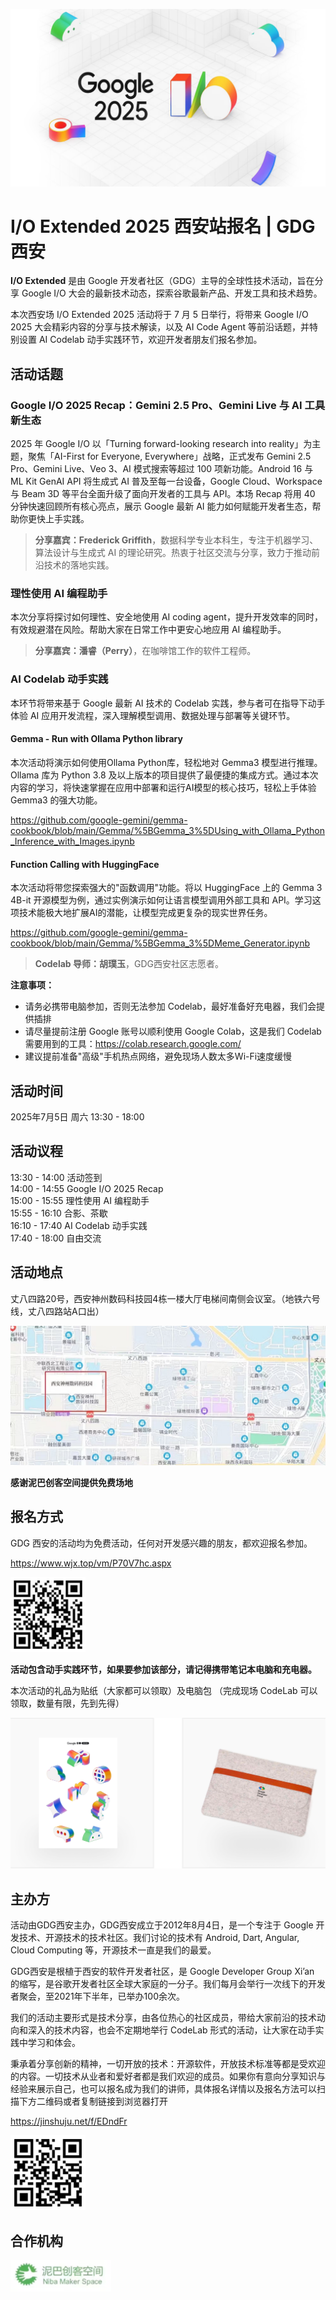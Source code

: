 ![I/O Extended 2025 西安站 Banner](../assets/promos/2025_IO_Extended_Banner.png)

# I/O Extended 2025 西安站报名 | GDG 西安

**I/O Extended** 是由 Google 开发者社区（GDG）主导的全球性技术活动，旨在分享 Google I/O 大会的最新技术动态，探索谷歌最新产品、开发工具和技术趋势。

本次西安场 I/O Extended 2025 活动将于 7 月 5 日举行，将带来 Google I/O 2025 大会精彩内容的分享与技术解读，以及 AI Code Agent 等前沿话题，并特别设置 AI Codelab 动手实践环节，欢迎开发者朋友们报名参加。

## 活动话题

### Google I/O 2025 Recap：Gemini 2.5 Pro、Gemini Live 与 AI 工具新生态

2025 年 Google I/O 以「Turning forward-looking research into reality」为主题，聚焦「AI-First for Everyone, Everywhere」战略，正式发布 Gemini 2.5 Pro、Gemini Live、Veo 3、AI 模式搜索等超过 100 项新功能。Android 16 与 ML Kit GenAI API 将生成式 AI 普及至每一台设备，Google Cloud、Workspace 与 Beam 3D 等平台全面升级了面向开发者的工具与 API。本场 Recap 将用 40 分钟快速回顾所有核心亮点，展示 Google 最新 AI 能力如何赋能开发者生态，帮助你更快上手实践。

> **分享嘉宾：Frederick Griffith**，数据科学专业本科生，专注于机器学习、算法设计与生成式 AI 的理论研究。热衷于社区交流与分享，致力于推动前沿技术的落地实践。

### 理性使用 AI 编程助手

本次分享将探讨如何理性、安全地使用 AI coding agent，提升开发效率的同时，有效规避潜在风险。帮助大家在日常工作中更安心地应用 AI 编程助手。

> **分享嘉宾：潘睿（Perry）**，在咖啡馆工作的软件工程师。

### AI Codelab 动手实践

本环节将带来基于 Google 最新 AI 技术的 Codelab 实践，参与者可在指导下动手体验 AI 应用开发流程，深入理解模型调用、数据处理与部署等关键环节。

#### Gemma - Run with Ollama Python library

本次活动将演示如何使用Ollama Python库，轻松地对 Gemma3 模型进行推理。Ollama 库为 Python 3.8 及以上版本的项目提供了最便捷的集成方式。通过本次内容的学习，将快速掌握在应用中部署和运行AI模型的核心技巧，轻松上手体验 Gemma3 的强大功能。

https://github.com/google-gemini/gemma-cookbook/blob/main/Gemma/%5BGemma_3%5DUsing_with_Ollama_Python_Inference_with_Images.ipynb

#### Function Calling with HuggingFace

本次活动将带您探索强大的"函数调用"功能。将以 HuggingFace 上的 Gemma 3 4B-it 开源模型为例，通过实例演示如何让语言模型调用外部工具和 API。学习这项技术能极大地扩展AI的潜能，让模型完成更复杂的现实世界任务。

https://github.com/google-gemini/gemma-cookbook/blob/main/Gemma/%5BGemma_3%5DMeme_Generator.ipynb

> **Codelab 导师：胡璞玉**，GDG西安社区志愿者。

**注意事项：**

- 请务必携带电脑参加，否则无法参加 Codelab，最好准备好充电器，我们会提供插排
- 请尽量提前注册 Google 账号以顺利使用 Google Colab，这是我们 Codelab 需要用到的工具：<https://colab.research.google.com/>
- 建议提前准备"高级"手机热点网络，避免现场人数太多Wi-Fi速度缓慢

## 活动时间

2025年7月5日 周六 13:30 - 18:00

## 活动议程

13:30 - 14:00  活动签到  
14:00 - 14:55  Google I/O 2025 Recap  
15:00 - 15:55  理性使用 AI 编程助手  
15:55 - 16:10  合影、茶歇  
16:10 - 17:40  AI Codelab 动手实践  
17:40 - 18:00  自由交流

## 活动地点

丈八四路20号，西安神州数码科技园4栋一楼大厅电梯间南侧会议室。（地铁六号线，丈八四路站A口出）

![](../assets/venues/丈八四路_地图.png)

**感谢泥巴创客空间提供免费场地**

## 报名方式

GDG 西安的活动均为免费活动，任何对开发感兴趣的朋友，都欢迎报名参加。

<https://www.wjx.top/vm/P70V7hc.aspx>

![](../assets/qrcodes/通用_报名.png)

**活动包含动手实践环节，如果要参加该部分，请记得携带笔记本电脑和充电器。**

本次活动的礼品为贴纸（大家都可以领取）及电脑包 （完成现场 CodeLab 可以领取，数量有限，先到先得）

![](../assets/promos/2025_IO_Extended_礼品.png)

## 主办方

活动由GDG西安主办，GDG西安成立于2012年8月4日，是一个专注于 Google 开发技术、开源技术的技术社区。我们讨论的技术有 Android, Dart, Angular, Cloud Computing 等，开源技术一直是我们的最爱。

GDG西安是根植于西安的软件开发者社区，是 Google Developer Group Xi’an 的缩写，是谷歌开发者社区全球大家庭的一分子。我们每月会举行一次线下的开发者聚会，至2021年下半年，已举办100余次。

我们的活动主要形式是技术分享，由各位热心的社区成员，带给大家前沿的技术动向和深入的技术内容，也会不定期地举行 CodeLab 形式的活动，让大家在动手实践中学习和体会。

秉承着分享创新的精神，一切开放的技术：开源软件，开放技术标准等都是受欢迎的内容。一切技术从业者和爱好者都是我们欢迎的成员。如果你有意向分享知识与经验来展示自己，也可以报名成为我们的讲师，具体报名详情以及报名方法可以扫描下方二维码或者复制链接到浏览器打开

<https://jinshuju.net/f/EDndFr>

![](../assets/qrcodes/通用_讲师申请.png)

## 合作机构

![](../assets/brands/泥巴创客空间.png)
